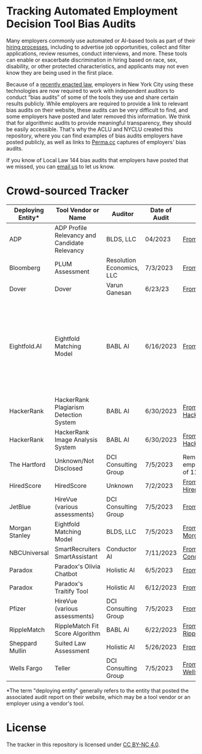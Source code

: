 # Tracking Automated Employment Decision Tool Bias Audits

Many employers commonly use automated or AI-based tools as part of their [hiring processes](https://www.aclu.org/know-your-rights/know-your-digital-rights-digital-discrimination-in-hiring), including to advertise job opportunities, collect and filter applications, review resumes, conduct interviews, and more. These tools can enable or exacerbate discrimination in hiring based on race, sex, disability, or other protected characteristics, and applicants may not even know they are being used in the first place. 

Because of a [recently enacted law](https://www.nyc.gov/site/dca/about/automated-employment-decision-tools.page), employers in New York City using these technologies are now required to work with independent auditors to conduct “bias audits” of some of the tools they use and share certain results publicly. While employers are required to provide a link to relevant bias audits on their website, these audits can be very difficult to find, and some employers have posted and later removed this information. We think that for algorithmic audits to provide meaningful transparency, they should be easily accessible. That's why the ACLU and NYCLU created this repository, where you can find examples of bias audits employers have posted publicly, as well as links to [Perma.cc](https://perma.cc/) captures of employers' bias audits. 

If you know of Local Law 144 bias audits that employers have posted that we missed, you can [email us](mailto:analytics_inquiry@aclu.org) to let us know.

# Crowd-sourced Tracker

| Deploying Entity* | Tool Vendor or Name |  Auditor | Date of Audit | Original | Perma.cc Capture |
| ----------------- | ----------- | ------------- |-------------- | --------- | -------------------- |
| ADP | ADP Profile Relevancy and Candidate Relevancy | BLDS, LLC | 04/2023 | [From ADP.com](https://www.adp.com/-/media/adp/no-cache/candidate-relevancy/candidate-relevancy-faq.pdf?rev=b7cb9bf1aa6748cd86f8d0b81337ac16&hash=98CEA595FFD91EB85A41B7F720DA636C) | [Capture from 11/06/23](https://perma.cc/KF5Y-5XY7) |
| Bloomberg | PLUM Assessment | Resolution Economics, LLC | 7/3/2023 | [From CDN](https://assets.bbhub.io/company/sites/51/2023/07/20230703-BLP-Bias-Audit-for-AEDT.pdf) | [Capture from 11/03/23](https://perma.cc/2EMX-WNYU) |
| Dover | Dover | Varun Ganesan | 6/23/23 | [From CDN](https://cdn.dover.io/compliance/Dover%20-%20Audit_Result.pdf) | [Capture from 11/03/23](https://perma.cc/C4E7-XP63) |
| Eightfold.AI | Eightfold Matching Model | BABL AI | 6/16/2023                | [From Eightfold.AI](https://eightfold.ai/nyc-eightfold-matching-model/)         | <ul><li>[Capture of summary page from 11/02/23](https://perma.cc/TU38-FW6U)</li><li>[Capture of bias audit from 11/02/23](https://perma.cc/3JGK-7H76)</li></ul> |
| HackerRank  | HackerRank Plagiarism Detection System | BABL AI |  6/30/2023 | [From HackerRank.com](https://support.hackerrank.com/hc/en-us/articles/18060171781523-Summary-of-Bias-Audit-Results-of-the-HackerRank-s-Plagiarism-Detection-System-for-New-York-City-s-Local-Law-144) | [Capture from 11/02/23](https://perma.cc/V5D7-42ZK) |
| HackerRank | HackerRank Image Analysis System | BABL AI | 6/30/2023 | [From HackerRank.com](https://support.hackerrank.com/hc/en-us/articles/18059959675539-Summary-of-Bias-Audit-Results-HackerRank-s-Image-Analysis-System-) | [Capture from 11/02/23](https://perma.cc/7XQ4-UXLE) |
| The Hartford | Unknown/Not Disclosed      | DCI Consulting Group | 7/5/2023 | Removed from employer website as of 11/02/23| [Capture from 8/11/23](https://perma.cc/562P-52U4) |
| HiredScore  | HiredScore    | Unknown | 7/2/2023                | [From HiredScore.com](https://www.hiredscore.com/nyc-legal-law) | [Capture from 11/02/23](https://perma.cc/96ZU-U5DE) |
| JetBlue | HireVue (various assessments) | DCI Consulting Group | 7/5/2023 | [From JetBlue.com](https://www.jetblue.com/legal/airport-operations-bias-audit) | [Capture from 11/06/23](https://perma.cc/6Z94-QW5E) |
| Morgan Stanley | Eightfold Matching Model | BLDS, LLC | 7/5/2023 | [From MorganStanley.com](https://www.morganstanley.com/content/dam/msdotcom/en/disclaimers/MORGAN-STANLEY-BIAS-AUDIT-REPORT-07052023brs.pdf) | [Capture from 11/03/23](https://perma.cc/J844-MEBQ) |
| NBCUniversal | SmartRecruiters SmartAssistant | Conductor AI | 7/11/2023 | [From ConductorAI.co](https://www.conductorai.co/nyc-144-audits/smartassistant) | [Capture from 11/03/23](https://perma.cc/YZ8T-CK5M) |
| Paradox | Paradox's Olivia Chatbot | Holistic AI | 6/5/2023 | [From Paradox.AI](https://trust.holisticai.com/nyc-bias-audit/eyJjbGllbnRJZCI6InBhcmFkb3gtcWpkbGEiLCJlbnRpdHlJZCI6IjMwODRmNjdmLTE0ZjEtNDM1Yy04ZmJiLTQyNDQ2ZWUwYzM4ZCIsInN5c3RlbUlkIjoiMzA4NGY2N2YtMTRmMS00MzVjLThmYmItNDI0NDZlZTBjMzhkIn0) | [Capture from 11/02/23](https://perma.cc/CSA8-S2RC) |
| Paradox | Paradox's Traitify Tool | Holistic AI | 6/12/2023 | [From Paradox.AI](https://trust.holisticai.com/nyc-bias-audit/eyJjbGllbnRJZCI6InBhcmFkb3gtcWpkbGEiLCJlbnRpdHlJZCI6Ijk5MjA2OTA1LThiZGUtNDlhNy1iODhjLWM3NWZmYjkxZDk2YiIsInN5c3RlbUlkIjoiOTkyMDY5MDUtOGJkZS00OWE3LWI4OGMtYzc1ZmZiOTFkOTZiIn0) | [Capture from 11/02/23](https://perma.cc/SK87-ZFY5) |
| Pfizer | HireVue (various assessments) | DCI Consulting Group | 7/5/2023 | [From CDN](https://cdn.pfizer.com/pfizercom/2023-09/HireVue%202023%20Bias%20Report_2023Aug14.pdf) | [Capture from 11/03/2023](https://perma.cc/4EQP-MLYA) |
| RippleMatch | RippleMatch Fit Score Algorithm | BABL AI | 6/22/2023 | [From Ripplematch.com](https://ripplematch.com/wp-content/uploads/2023/06/RippleMatch-Fit-Score-Algorithm-%E2%80%93-Public-Summary.pdf) | [Capture from 11/03/2023](https://perma.cc/BXW6-7EMA) | [PDF from 11/03/23](pdfs/ripplematch/RippleMatch-Fit-Score-Algorithm-Public-Summary.pdf)
| Sheppard Mullin | Suited Law Assessment | Holistic AI | 5/26/2023 | [From WellSuited](https://wellsuited.notion.site/Audit-Results-c01787a838974d53ae93e8ab5cbee291) | [Capture from 11/02/23](https://perma.cc/8MA2-P6VB) |
| Wells Fargo | Teller | DCI Consulting Group | 7/5/2023 | [From WellsFargoJobs.com](https://www.wellsfargojobs.com/media/afddvztf/teller-impact-ratio-analysis.pdf) | [Capture from 11/03/23](https://perma.cc/D7SW-K7WQ) |

*The term "deploying entity" generally refers to the entity that posted the associated audit report on their website, which may be a tool vendor or an employer using a vendor's tool. 

# License

The tracker in this repository is licensed under [CC BY-NC 4.0](http://creativecommons.org/licenses/by-nc/4.0/).
